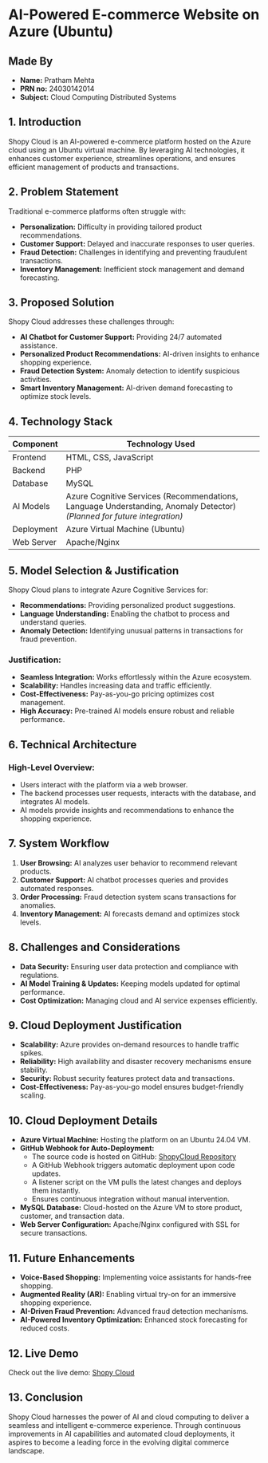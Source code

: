 # AI-Powered E-commerce Website on Azure (Ubuntu)

## Made By
- **Name:** Pratham Mehta
- **PRN no:** 24030142014
- **Subject:** Cloud Computing Distributed Systems

## 1. Introduction
Shopy Cloud is an AI-powered e-commerce platform hosted on the Azure cloud using an Ubuntu virtual machine. By leveraging AI technologies, it enhances customer experience, streamlines operations, and ensures efficient management of products and transactions.

## 2. Problem Statement
Traditional e-commerce platforms often struggle with:
- **Personalization:** Difficulty in providing tailored product recommendations.
- **Customer Support:** Delayed and inaccurate responses to user queries.
- **Fraud Detection:** Challenges in identifying and preventing fraudulent transactions.
- **Inventory Management:** Inefficient stock management and demand forecasting.

## 3. Proposed Solution
Shopy Cloud addresses these challenges through:
- **AI Chatbot for Customer Support:** Providing 24/7 automated assistance.
- **Personalized Product Recommendations:** AI-driven insights to enhance shopping experience.
- **Fraud Detection System:** Anomaly detection to identify suspicious activities.
- **Smart Inventory Management:** AI-driven demand forecasting to optimize stock levels.

## 4. Technology Stack
| Component   | Technology Used |
|------------|----------------|
| Frontend   | HTML, CSS, JavaScript |
| Backend    | PHP |
| Database   | MySQL |
| AI Models  | Azure Cognitive Services (Recommendations, Language Understanding, Anomaly Detector) *(Planned for future integration)* |
| Deployment | Azure Virtual Machine (Ubuntu) |
| Web Server | Apache/Nginx |

## 5. Model Selection & Justification
Shopy Cloud plans to integrate Azure Cognitive Services for:
- **Recommendations:** Providing personalized product suggestions.
- **Language Understanding:** Enabling the chatbot to process and understand queries.
- **Anomaly Detection:** Identifying unusual patterns in transactions for fraud prevention.

### Justification:
- **Seamless Integration:** Works effortlessly within the Azure ecosystem.
- **Scalability:** Handles increasing data and traffic efficiently.
- **Cost-Effectiveness:** Pay-as-you-go pricing optimizes cost management.
- **High Accuracy:** Pre-trained AI models ensure robust and reliable performance.

## 6. Technical Architecture
### High-Level Overview:
- Users interact with the platform via a web browser.
- The backend processes user requests, interacts with the database, and integrates AI models.
- AI models provide insights and recommendations to enhance the shopping experience.

## 7. System Workflow
1. **User Browsing:** AI analyzes user behavior to recommend relevant products.
2. **Customer Support:** AI chatbot processes queries and provides automated responses.
3. **Order Processing:** Fraud detection system scans transactions for anomalies.
4. **Inventory Management:** AI forecasts demand and optimizes stock levels.

## 8. Challenges and Considerations
- **Data Security:** Ensuring user data protection and compliance with regulations.
- **AI Model Training & Updates:** Keeping models updated for optimal performance.
- **Cost Optimization:** Managing cloud and AI service expenses efficiently.

## 9. Cloud Deployment Justification
- **Scalability:** Azure provides on-demand resources to handle traffic spikes.
- **Reliability:** High availability and disaster recovery mechanisms ensure stability.
- **Security:** Robust security features protect data and transactions.
- **Cost-Effectiveness:** Pay-as-you-go model ensures budget-friendly scaling.

## 10. Cloud Deployment Details
- **Azure Virtual Machine:** Hosting the platform on an Ubuntu 24.04 VM.
- **GitHub Webhook for Auto-Deployment:**
  - The source code is hosted on GitHub: [ShopyCloud Repository](https://github.com/pratham7723/websitecloud)
  - A GitHub Webhook triggers automatic deployment upon code updates.
  - A listener script on the VM pulls the latest changes and deploys them instantly.
  - Ensures continuous integration without manual intervention.
- **MySQL Database:** Cloud-hosted on the Azure VM to store product, customer, and transaction data.
- **Web Server Configuration:** Apache/Nginx configured with SSL for secure transactions.

## 11. Future Enhancements
- **Voice-Based Shopping:** Implementing voice assistants for hands-free shopping.
- **Augmented Reality (AR):** Enabling virtual try-on for an immersive shopping experience.
- **AI-Driven Fraud Prevention:** Advanced fraud detection mechanisms.
- **AI-Powered Inventory Optimization:** Enhanced stock forecasting for reduced costs.

## 12. Live Demo
Check out the live demo: [Shopy Cloud](https://shopycloud.mooo.com)

## 13. Conclusion
Shopy Cloud harnesses the power of AI and cloud computing to deliver a seamless and intelligent e-commerce experience. Through continuous improvements in AI capabilities and automated cloud deployments, it aspires to become a leading force in the evolving digital commerce landscape.



